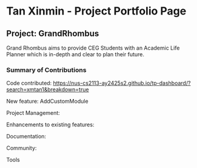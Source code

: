 # Tan Xinmin - Project Portfolio Page

## Project: GrandRhombus
Grand Rhombus aims to provide CEG Students with an Academic Life Planner which is in-depth and clear 
to plan their future.

### Summary of Contributions
Code contributed:
https://nus-cs2113-ay2425s2.github.io/tp-dashboard/?search=xmtan1&breakdown=true

New feature: AddCustomModule

Project Management: 

Enhancements to existing features:

Documentation:

Community:

Tools

